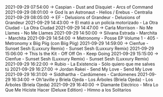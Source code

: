 2021-09-29 07:54:00 -> Caspian - Dust and Disquiet - Arcs of Command
2021-09-29 08:01:00 -> God Is an Astronaut - Helios / Erebus - Centralia
2021-09-29 08:05:00 -> EF - Delusions of Grandeur - Delusions of Grandeur
2021-09-29 14:43:00 -> El mató a un policía motorizado - La Otra Ciudad - La Otra Ciudad
2021-09-29 14:47:00 -> Carla Morrison - No Me Llames - No Me Llames
2021-09-29 14:50:00 -> Silvana Estrada - Marchita - Marchita
2021-09-29 14:54:00 -> Metronomy - Posse EP Volume 1 - 405 - Metronomy x Biig Piig (con Biig Piig)
2021-09-29 14:59:00 -> Cienfue - Sunset Sesh (Luxxury Remix) - Sunset Sesh (Luxxury Remix)
2021-09-29 15:06:00 -> This Is the Kit - Off Off On - Keep Going
2021-09-29 15:15:00 -> Cienfue - Sunset Sesh (Luxxury Remix) - Sunset Sesh (Luxxury Remix)
2021-09-29 16:22:00 -> Rubio - La Existencia - Sólo quiero que me salves tú
2021-09-29 16:27:00 -> Jordan Rakei - Send My Love - Send My Love
2021-09-29 16:31:00 -> Siddhartha - Cardúmenes - Cardúmenes
2021-09-29 16:34:00 -> Oh'laville y Briela Ojeda - Los Árboles (Briela Ojeda) - Los Árboles (Briela Ojeda)
2021-09-29 16:40:00 -> Diamante Eléctrico - Mira Lo Que Me Hiciste Hacer (Deluxe Edition) - Himno a los Solitarios
